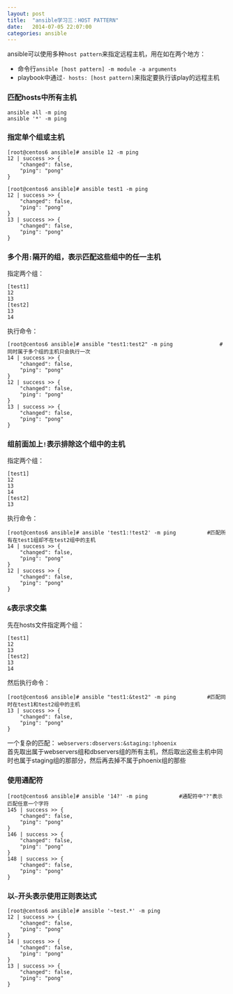```yaml
---
layout: post
title:  "ansible学习三：HOST PATTERN"
date:   2014-07-05 22:07:00
categories: ansible
---
```


ansible可以使用多种`host pattern`来指定远程主机，用在如在两个地方：
- 命令行`ansible [host pattern] -m module -a arguments`
- playbook中通过`- hosts: [host pattern]`来指定要执行该play的远程主机

### 匹配hosts中所有主机
```
ansible all -m ping
ansible '*' -m ping
```

### 指定单个组或主机
```
[root@centos6 ansible]# ansible 12 -m ping
12 | success >> {
    "changed": false,
    "ping": "pong"
}

[root@centos6 ansible]# ansible test1 -m ping
12 | success >> {
    "changed": false,
    "ping": "pong"
}
13 | success >> {
    "changed": false,
    "ping": "pong"
}
```

### 多个用`:`隔开的组，表示匹配这些组中的任一主机
指定两个组：
```
[test1]
12
13
[test2]
13
14
```
执行命令：
```
[root@centos6 ansible]# ansible "test1:test2" -m ping               #同时属于多个组的主机只会执行一次
14 | success >> {
    "changed": false,
    "ping": "pong"
}
12 | success >> {
    "changed": false,
    "ping": "pong"
}
13 | success >> {
    "changed": false,
    "ping": "pong"
}
```

### 组前面加上`!`表示排除这个组中的主机
指定两个组：
```
[test1]
12
13
14
[test2]
13
```
执行命令：
```
[root@centos6 ansible]# ansible 'test1:!test2' -m ping          #匹配所有在test1组却不在test2组中的主机
14 | success >> {
    "changed": false,
    "ping": "pong"
}
12 | success >> {
    "changed": false,
    "ping": "pong"
}
```

### `&`表示求交集
先在hosts文件指定两个组：
```
[test1]
12
13
[test2]
13
14
```
然后执行命令：
```
[root@centos6 ansible]# ansible "test1:&test2" -m ping          #匹配同时在test1和test2组中的主机
13 | success >> {
    "changed": false,
    "ping": "pong"
}
```

一个复杂的匹配：
`webservers:dbservers:&staging:!phoenix`  
首先取出属于webservers组和dbservers组的所有主机，然后取出这些主机中同时也属于staging组的那部分，然后再去掉不属于phoenix组的那些

### 使用通配符
```
[root@centos6 ansible]# ansible '14?' -m ping          #通配符中"?"表示匹配任意一个字符
145 | success >> {
    "changed": false,
    "ping": "pong"
}
146 | success >> {
    "changed": false,
    "ping": "pong"
}
148 | success >> {
    "changed": false,
    "ping": "pong"
}
```

### 以`~`开头表示使用正则表达式
```
[root@centos6 ansible]# ansible '~test.*' -m ping
12 | success >> {
    "changed": false,
    "ping": "pong"
}
14 | success >> {
    "changed": false,
    "ping": "pong"
}
13 | success >> {
    "changed": false,
    "ping": "pong"
}
```




